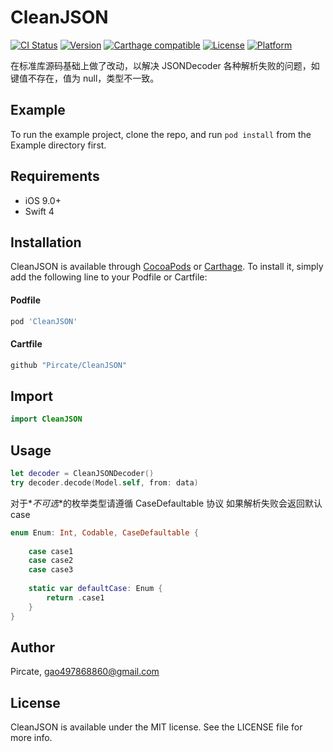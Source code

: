 # CleanJSON

[![CI Status](https://img.shields.io/travis/Pircate/CleanJSON.svg?style=flat)](https://travis-ci.org/Pircate/CleanJSON)
[![Version](https://img.shields.io/cocoapods/v/CleanJSON.svg?style=flat)](https://cocoapods.org/pods/CleanJSON)
[![Carthage compatible](https://img.shields.io/badge/Carthage-compatible-4BC51D.svg?style=flat)](https://github.com/Carthage/Carthage)
[![License](https://img.shields.io/cocoapods/l/CleanJSON.svg?style=flat)](https://cocoapods.org/pods/CleanJSON)
[![Platform](https://img.shields.io/cocoapods/p/CleanJSON.svg?style=flat)](https://cocoapods.org/pods/CleanJSON)


在标准库源码基础上做了改动，以解决 JSONDecoder 各种解析失败的问题，如键值不存在，值为 null，类型不一致。

## Example

To run the example project, clone the repo, and run `pod install` from the Example directory first.

## Requirements

* iOS 9.0+
* Swift 4

## Installation

CleanJSON is available through [CocoaPods](https://cocoapods.org) or [Carthage](https://github.com/Carthage/Carthage). To install
it, simply add the following line to your Podfile or Cartfile:

#### Podfile
```ruby
pod 'CleanJSON'
```
#### Cartfile
```ruby
github "Pircate/CleanJSON"
```

## Import
```swift
import CleanJSON
```

## Usage
```swift
let decoder = CleanJSONDecoder()
try decoder.decode(Model.self, from: data)
```

对于*_不可选_*的枚举类型请遵循 CaseDefaultable 协议
如果解析失败会返回默认 case
```swift
enum Enum: Int, Codable, CaseDefaultable {
    
    case case1
    case case2
    case case3
    
    static var defaultCase: Enum {
        return .case1
    }
}
```

## Author

Pircate, gao497868860@gmail.com

## License

CleanJSON is available under the MIT license. See the LICENSE file for more info.
